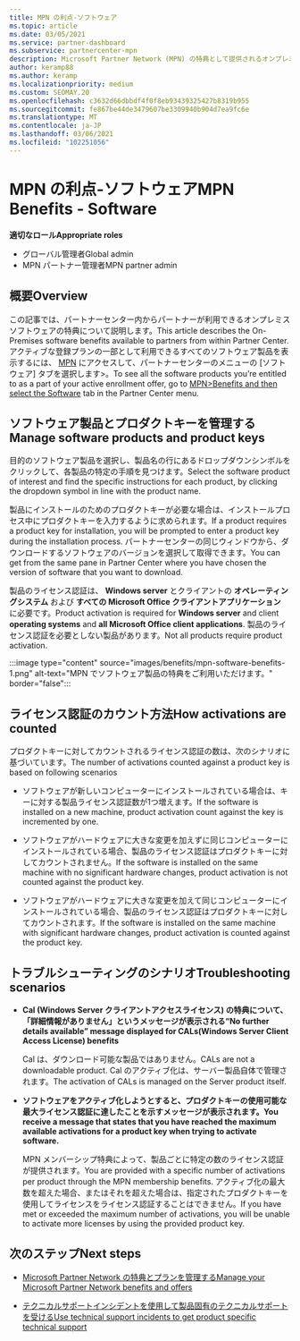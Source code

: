 ```yaml
---
title: MPN の利点-ソフトウェア
ms.topic: article
ms.date: 03/05/2021
ms.service: partner-dashboard
ms.subservice: partnercenter-mpn
description: Microsoft Partner Network (MPN) の特典として提供されるオンプレミスのソフトウェア製品について説明します
author: keramp88
ms.author: keramp
ms.localizationpriority: medium
ms.custom: SEOMAY.20
ms.openlocfilehash: c3632d66dbbdf4f0f8eb93439325427b8319b955
ms.sourcegitcommit: fe867be44de3479607be3309940b904d7ea9fc6e
ms.translationtype: MT
ms.contentlocale: ja-JP
ms.lasthandoff: 03/06/2021
ms.locfileid: "102251056"
---
```

# <a name="mpn-benefits---software"></a><span data-ttu-id="102dd-103">MPN の利点-ソフトウェア</span><span class="sxs-lookup"><span data-stu-id="102dd-103">MPN Benefits - Software</span></span>

<span data-ttu-id="102dd-104">**適切なロール**</span><span class="sxs-lookup"><span data-stu-id="102dd-104">**Appropriate roles**</span></span>

- <span data-ttu-id="102dd-105">グローバル管理者</span><span class="sxs-lookup"><span data-stu-id="102dd-105">Global admin</span></span>
- <span data-ttu-id="102dd-106">MPN パートナー管理者</span><span class="sxs-lookup"><span data-stu-id="102dd-106">MPN partner admin</span></span>

## <a name="overview"></a><span data-ttu-id="102dd-107">概要</span><span class="sxs-lookup"><span data-stu-id="102dd-107">Overview</span></span>

<span data-ttu-id="102dd-108">この記事では、パートナーセンター内からパートナーが利用できるオンプレミスソフトウェアの特典について説明します。</span><span class="sxs-lookup"><span data-stu-id="102dd-108">This article describes the On-Premises software benefits available to partners from within Partner Center.</span></span> <span data-ttu-id="102dd-109">アクティブな登録プランの一部として利用できるすべてのソフトウェア製品を表示するには、  [MPN](https://partner.microsoft.com/dashboard/mpn/membership/benefits/software) にアクセスして、パートナーセンターのメニューの [ソフトウェア] タブを選択します>。</span><span class="sxs-lookup"><span data-stu-id="102dd-109">To see all the software products you’re entitled to as a part of your active enrollment offer, go to  [MPN>Benefits and then select the Software](https://partner.microsoft.com/dashboard/mpn/membership/benefits/software) tab in the Partner Center menu.</span></span>  

## <a name="manage-software-products-and-product-keys"></a><span data-ttu-id="102dd-110">ソフトウェア製品とプロダクトキーを管理する</span><span class="sxs-lookup"><span data-stu-id="102dd-110">Manage software products and product keys</span></span>

<span data-ttu-id="102dd-111">目的のソフトウェア製品を選択し、製品名の行にあるドロップダウンシンボルをクリックして、各製品の特定の手順を見つけます。</span><span class="sxs-lookup"><span data-stu-id="102dd-111">Select the software product of  interest and find the specific instructions for each product, by clicking the dropdown symbol in line with the product name.</span></span>

<span data-ttu-id="102dd-112">製品にインストールのためのプロダクトキーが必要な場合は、インストールプロセス中にプロダクトキーを入力するように求められます。</span><span class="sxs-lookup"><span data-stu-id="102dd-112">If a product requires a product key for installation, you will be prompted to enter a product key during the installation process.</span></span> <span data-ttu-id="102dd-113">パートナーセンターの同じウィンドウから、ダウンロードするソフトウェアのバージョンを選択して取得できます。</span><span class="sxs-lookup"><span data-stu-id="102dd-113">You can get from the same pane in Partner Center where you have chosen the version of software that you want to download.</span></span>

<span data-ttu-id="102dd-114">製品のライセンス認証は、 **Windows server** とクライアントの **オペレーティングシステム** および **すべての Microsoft Office クライアントアプリケーション** に必要です。</span><span class="sxs-lookup"><span data-stu-id="102dd-114">Product activation is required for **Windows server** and client **operating systems** and **all Microsoft Office client applications**.</span></span> <span data-ttu-id="102dd-115">製品のライセンス認証を必要としない製品があります。</span><span class="sxs-lookup"><span data-stu-id="102dd-115">Not all products require product activation.</span></span>

:::image type="content" source="images/benefits/mpn-software-benefits-1.png" alt-text="MPN でソフトウェア製品の特典をご利用いただけます。" border="false":::

## <a name="how-activations-are-counted"></a><span data-ttu-id="102dd-117">ライセンス認証のカウント方法</span><span class="sxs-lookup"><span data-stu-id="102dd-117">How activations are counted</span></span>

<span data-ttu-id="102dd-118">プロダクトキーに対してカウントされるライセンス認証の数は、次のシナリオに基づいています。</span><span class="sxs-lookup"><span data-stu-id="102dd-118">The number of activations counted against a product key is based on following scenarios</span></span>

- <span data-ttu-id="102dd-119">ソフトウェアが新しいコンピューターにインストールされている場合は、キーに対する製品ライセンス認証数が1つ増えます。</span><span class="sxs-lookup"><span data-stu-id="102dd-119">If the software is installed on a new machine, product activation count against the key is incremented by one.</span></span>
 
- <span data-ttu-id="102dd-120">ソフトウェアがハードウェアに大きな変更を加えずに同じコンピューターにインストールされている場合、製品のライセンス認証はプロダクトキーに対してカウントされません。</span><span class="sxs-lookup"><span data-stu-id="102dd-120">If the software is installed on the same machine with no significant hardware changes, product activation is not counted against the product key.</span></span>

- <span data-ttu-id="102dd-121">ソフトウェアがハードウェアに大きな変更を加えて同じコンピューターにインストールされている場合、製品のライセンス認証はプロダクトキーに対してカウントされます。</span><span class="sxs-lookup"><span data-stu-id="102dd-121">If the software is installed on the same machine with significant hardware changes, product activation is counted against the product key.</span></span>

## <a name="troubleshooting-scenarios"></a><span data-ttu-id="102dd-122">トラブルシューティングのシナリオ</span><span class="sxs-lookup"><span data-stu-id="102dd-122">Troubleshooting scenarios</span></span>

- <span data-ttu-id="102dd-123">**Cal (Windows Server クライアントアクセスライセンス) の特典について、「詳細情報がありません」というメッセージが表示される**</span><span class="sxs-lookup"><span data-stu-id="102dd-123">**“No further details available” message displayed for CALs(Windows Server Client Access License) benefits**</span></span>

    <span data-ttu-id="102dd-124">Cal は、ダウンロード可能な製品ではありません。</span><span class="sxs-lookup"><span data-stu-id="102dd-124">CALs are not a downloadable product.</span></span> <span data-ttu-id="102dd-125">Cal のアクティブ化は、サーバー製品自体で管理されます。</span><span class="sxs-lookup"><span data-stu-id="102dd-125">The activation of CALs is managed on the Server product itself.</span></span>

- <span data-ttu-id="102dd-126">**ソフトウェアをアクティブ化しようとすると、プロダクトキーの使用可能な最大ライセンス認証に達したことを示すメッセージが表示されます。**</span><span class="sxs-lookup"><span data-stu-id="102dd-126">**You receive a message that states that you have reached the maximum available activations for a product key when trying to activate software.**</span></span>

    <span data-ttu-id="102dd-127">MPN メンバーシップ特典によって、製品ごとに特定の数のライセンス認証が提供されます。</span><span class="sxs-lookup"><span data-stu-id="102dd-127">You are provided with a specific number of activations per product through the MPN membership benefits.</span></span> <span data-ttu-id="102dd-128">アクティブ化の最大数を超えた場合、またはそれを超えた場合は、指定されたプロダクトキーを使用してライセンスをライセンス認証することはできません。</span><span class="sxs-lookup"><span data-stu-id="102dd-128">If you have met or exceeded the maximum number of activations, you will be unable to activate more licenses by using the provided product key.</span></span>


 ## <a name="next-steps"></a><span data-ttu-id="102dd-129">次のステップ</span><span class="sxs-lookup"><span data-stu-id="102dd-129">Next steps</span></span>

- [<span data-ttu-id="102dd-130">Microsoft Partner Network の特典とプランを管理する</span><span class="sxs-lookup"><span data-stu-id="102dd-130">Manage your Microsoft Partner Network benefits and offers</span></span>](manage-your-partner-network-benefits.md)

- [<span data-ttu-id="102dd-131">テクニカルサポートインシデントを使用して製品固有のテクニカルサポートを受ける</span><span class="sxs-lookup"><span data-stu-id="102dd-131">Use technical support incidents to get product specific technical support</span></span>](mpn-benefits-technical-support.md)



